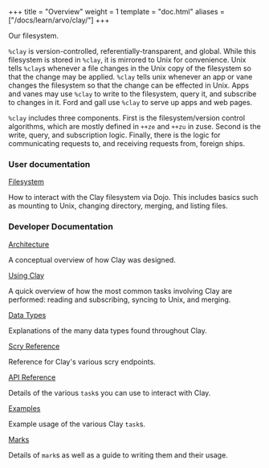 +++
title = "Overview"
weight = 1
template = "doc.html"
aliases = ["/docs/learn/arvo/clay/"]
+++

Our filesystem.

`%clay` is version-controlled, referentially-transparent, and global.
While this filesystem is stored in `%clay`, it is mirrored to Unix for
convenience. Unix tells `%clay`s whenever a file changes in the Unix
copy of the filesystem so that the change may be applied. `%clay` tells
unix whenever an app or vane changes the filesystem so that the change
can be effected in Unix. Apps and vanes may use `%clay` to write to the
filesystem, query it, and subscribe to changes in it. Ford and gall use
`%clay` to serve up apps and web pages.

`%clay` includes three components. First is the filesystem/version
control algorithms, which are mostly defined in `++ze` and `++zu` in
zuse. Second is the write, query, and subscription logic. Finally, there
is the logic for communicating requests to, and receiving requests from,
foreign ships.

### User documentation

[Filesystem](/using/os/filesystem)

How to interact with the Clay filesystem via Dojo. This includes basics such as
mounting to Unix, changing directory, merging, and listing files.

### Developer Documentation

[Architecture](/docs/arvo/clay/architecture)

A conceptual overview of how Clay was designed.

[Using Clay](/docs/arvo/clay/using)

A quick overview of how the most common tasks involving Clay are performed:
reading and subscribing, syncing to Unix, and merging.

[Data Types](/docs/arvo/clay/data-types)

Explanations of the many data types found throughout Clay.

[Scry Reference](/docs/arvo/clay/scry)

Reference for Clay's various scry endpoints.

[API Reference](/docs/arvo/clay/tasks)

Details of the various `task`s you can use to interact with Clay.

[Examples](/docs/arvo/clay/examples)

Example usage of the various Clay `task`s.

[Marks](/docs/arvo/clay/marks/marks)

Details of `mark`s as well as a guide to writing them and their usage.
